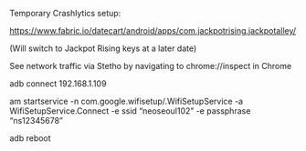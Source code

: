 Temporary Crashlytics setup:

https://www.fabric.io/datecart/android/apps/com.jackpotrising.jackpotalley/

(Will switch to Jackpot Rising keys at a later date)

See network traffic via Stetho by navigating to chrome://inspect in Chrome

adb connect 192.168.1.109

am startservice -n com.google.wifisetup/.WifiSetupService -a WifiSetupService.Connect -e ssid “neoseoul102” -e passphrase “ns12345678”

adb reboot